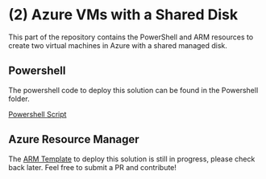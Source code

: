 # (2) Azure VMs with a Shared Disk
This part of the repository contains the PowerShell and ARM resources to create two virtual machines in Azure with a shared managed disk.

## Powershell 
The powershell code to deploy this solution can be found in the Powershell folder. 

[Powershell Script](./Powershell)

## Azure Resource Manager

The [ARM Template](./ARM) to deploy this solution is still in progress, please check back later. Feel free to submit a PR and contribute!
